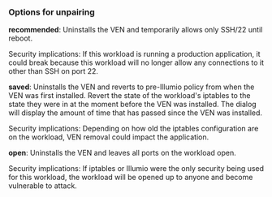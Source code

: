 ### Options for unpairing

**recommended**: Uninstalls the VEN and temporarily allows only SSH/22 until reboot.

Security implications: If this workload is running a production application, it could break because this workload will no longer allow any connections to it other than SSH on port 22.

**saved**: Uninstalls the VEN and reverts to pre-Illumio policy from when the VEN was first installed. Revert the state of the workload's iptables to the state they were in at the moment before the VEN was installed. The dialog will display the amount of time that has passed since the VEN was installed.

Security implications: Depending on how old the iptables configuration are on the workload, VEN removal could impact the application.

**open**: Uninstalls the VEN and leaves all ports on the workload open.

Security implications: If iptables or Illumio were the only security being used for this workload, the workload will be opened up to anyone and become vulnerable to attack.

